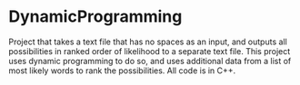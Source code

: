 # DynamicProgramming
Project that takes a text file that has no spaces as an input, and outputs all possibilities in ranked order of likelihood to a separate text file. 
This project uses dynamic programming to do so, and uses additional data from a list of most likely words to rank the possibilities.
All code is in C++.
